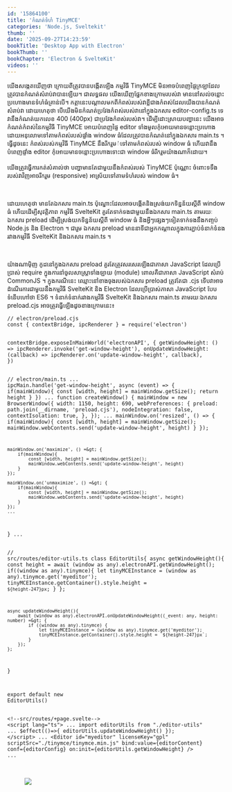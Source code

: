```yaml
---
id: '15864100'
title: 'កំណត់​ទំហំ TinyMCE'
categories: 'Node.js, Sveltekit'
thumb: ''
date: '2025-09-27T14:23:59'
bookTitle: 'Desktop App with Electron'
bookThumb: ''
bookChapter: 'Electron & SvelteKit'
videos: ''
---
```

<p>យើង​សង្កេត​ឃើញ​ថា ក្រោយ​ពី​ត្រូវ​បាន​បង្កើត​ឡើង កម្មវិធី TinyMCE មិន​អាច​បំពេញ​ផ្ទៃ​ក្រឡាដែល​ត្រូវ​បាន​កំណត់​សំរាប់វា​​បាន​ឡើយ​។ ជាលទ្ធផល យើង​ឃើញ​​ផ្នែក​ខាងក្រោម​របស់​វា មាន​នៅ​សល់ចន្លោះ​ប្រហោង​មាន​ទំហំ​ធំ​គ្រាន់បើ​។ កត្តា​នេះ​បណ្តាល​មក​ពី​កំពស់​របស់​វា​ខ្លី​ជាង​កំពស់​ដែល​យើង​បាន​កំណត់​សំរាប់​វា​ ដោយ​ហេតុ​ថា បើ​យើង​មិន​កំណត់​ប្រវែង​កំពស់​របស់​វា​នៅ​ក្នុង​ឯកសារ editor-config.ts ទេ វា​នឹង​កំណត់​យក​លេខ 400​ (400px) ជា​ប្រវែង​កំពស់​របស់​វា​។ ដើម្បី​ដោះ​ស្រាយ​បញ្ហា​នេះ យើង​អាចកំណត់​​កំពស់​នៃ​កម្មវិធី TinyMCE អោយ​បំពេញ​ផ្ទៃ​ editor ទាំងមូល​កុំ​អោយ​មាន​ចន្លោះ​ប្រហោង ដោយ​អនុលោម​ទៅ​តាម​កំពស់របស់​ផ្ទាំង​ window ​ធំ​ដែល​ត្រូវ​បាន​កំណត់​នៅ​ក្នុង​ឯកសារ main.ts ។ ធ្វើ​ដូចនេះ កំពស់​របស់​កម្មវិធី TinyMCE នឹង​រីករួម​់ទៅ​តាម​កំពស់​របស់ window ធំ​ ហើយ​វា​នឹង​បំពេញ​ផ្ទាំង editor កុំ​អោយ​មាន​ចន្លោះ​ប្រហោង​ទោះ​ជា​ window ធំ​រីក​រួម​យ៉ាង​ណា​ក៏ដោយ​។&nbsp;<br><br>យើង​ត្រូវ​ធ្វើការកត់សំគាល់​ថា បញ្ហា​មាន​តែ​ជាមួយ​នឹង​កំពស់​របស់​ TinyMCE ប៉ុណ្ណោះ ចំពោះ​ទទឹង​របស់​វា​វិញ​អាច​រីករួម (responsive) អាស្រ័យ​ទៅ​តាម​ទំហំ​របស់ window ធំ​។</p><p>&nbsp;</p><p>ដោយ​ហេតុថា មាន​តែ​ឯកសារ main.ts ប៉ុណ្នោះ​ដែល​អាច​បង្កើត​និង​ស្រង់​យក​ទិន្នន័យ​ស្តី​ពី window ធំ ហើយ​ដើម្បី​សុវត្តិភាព កម្មវិធី SvelteKit គួរតែ​ទាក់ទង​ជាមួយ​​នឹង​ឯកសារ main.ts តាម​រយៈ​ឯកសារ preload ដើម្បី​ស្រង់​យក​ទិន្នន័យ​ស្តី​ពី​ window ធំ និង​អ្វី​ៗ​ផ្សេង​ៗ​ទៀត​ទាក់ទង​នឹង​កញ្ចប់ Node.js និង Electron ។ ជារួម ឯកសារ preload មាន​នាទី​ជា​អ្នក​កណ្តាល​ក្នុង​ការភ្ជាប់​ទំនាក់ទំនង​រវាង​កម្មវិធី​ SvelteKit និង​ឯកសារ main.ts ។&nbsp;</p><p>&nbsp;</p><p>យ៉ាងណាម៉ិញ កូដ​នៅ​ក្នុងឯកសារ preload គួរ​តែ​ត្រូវ​សរសេរ​ឡើង​ជា​ភាសា JavaScript ដែល​ប្រើប្រាស់ require ក្នុង​ការនាំ​ចូល​សាស្ត្រា​ទាំងឡាយ (module) ពោល​គឺ​ជា​ភាសា JavaScript សំរាប់ CommonJS ។ ក្នុង​ករណី​នេះ​ ឈ្មោះ​​នៅ​ខាង​ចុង​របស់ឯកសារ preload ត្រូវ​តែ​ជា​ .cjs ទើប​វា​អាច​ដំណើរ​ការ​ជាមួយ​នឹង​កម្មវិធី SvelteKit និង Electron ដែល​ប្រើប្រាស់​ភាសា JavaScript បែប​ទំនើប​ហៅ​ថា ES6 ។ ទំនាក់ទំនាក់​រវាង​កម្មវិធី SvelteKit និង​ឯកសារ main.ts តាមរយៈ​ឯកសារ preload.cjs អាច​ត្រូវ​ធ្វើ​ឡើង​ដូច​ខាង​ក្រោម​នេះ៖</p><pre><code class="js javascript js-code">// electron/preload.cjs
const { contextBridge, ipcRenderer } = require('electron')

contextBridge.exposeInMainWorld('electronAPI', {
    getWindowHeight: () =&gt; ipcRenderer.invoke('get-window-height'),
	onUpdateWindowHeight: (callback) =&gt; ipcRenderer.on('update-window-height', callback),
})</code></pre><pre><code class="typescript">// electron/main.ts
...
ipcMain.handle('get-window-height', async (event) =&gt; {
    if(mainWindow){
        const [width, height] = mainWindow.getSize();
        return height
    }
})
...
function createWindow() {
    mainWindow = new BrowserWindow({
        width: 1150,
        height: 690,
        webPreferences: {
          preload: path.join(__dirname, 'preload.cjs'), 
          nodeIntegration: false, 
          contextIsolation: true, 
        },
    });
    ...
    mainWindow.on('resized', () =&gt; {
        if(mainWindow){
            const [width, height] = mainWindow.getSize();
            mainWindow.webContents.send('update-window-height', height)
        }
    });

    mainWindow.on('maximize', () =&gt; {
        if(mainWindow){
            const [width, height] = mainWindow.getSize();
            mainWindow.webContents.send('update-window-height', height)
        }
    });

    mainWindow.on('unmaximize', () =&gt; {
        if(mainWindow){
            const [width, height] = mainWindow.getSize();
            mainWindow.webContents.send('update-window-height', height)
        }
    });
    ...
 }
 ...</code></pre><pre><code class="typescript">// src/routes/editor-utils.ts
class EditorUtils{
    async getWindowHeight(){
        const height = await (window as any).electronAPI.getWindowHeight();
        if((window as any).tinymce){
            let tinyMCEInstance = (window as any).tinymce.get('myeditor');
            tinyMCEInstance.getContainer().style.height = `${height-247}px`;
        }
    };
    
    async updateWindowHeight(){
        await (window as any).electronAPI.onUpdateWindowHeight((_event: any, height: number) =&gt; {
            if ((window as any).tinymce) {
                let tinyMCEInstance = (window as any).tinymce.get('myeditor');
                tinyMCEInstance.getContainer().style.height = `${height-247}px`;
            }
        });
    };
}

export default new EditorUtils()</code></pre><pre><code class="svelte">&lt;!--src/routes/+page.svelte--&gt;
&lt;script lang="ts"&gt;
...
import editorUtils from "./editor-utils"
...
$effect(()=&gt;{
    editorUtils.updateWindowHeight()
});
&lt;/script&gt;
...
&lt;Editor
    id="myeditor"
    licenseKey="gpl"
    scriptSrc="./tinymce/tinymce.min.js" 
    bind:value={editorContent}
    conf={editorConfig}
    on:init={editorUtils.getWindowHeight}
/&gt;
...</code></pre><p>&nbsp;</p><figure class="image"><img src="https://blogger.googleusercontent.com/img/b/R29vZ2xl/AVvXsEjyZuRbmzdw4gR7vfCqPAdN98qwviz2fXv77GCosQxJgSYSeAmhIhOyPJgIVbDzHbzouco4HyrQyDFNPHkj_QdnBTLAGtEiBiDA6Cwq61ObY3ymcrRNrB1WOR8Ay8-MSWDkEhIwZuf1dKmbrLGDj9lFhGkTDnAb5qs6LcqqfrpSGrpY3IiSdWSCKOC8PuU/s1600/Capture.PNG"></figure>
